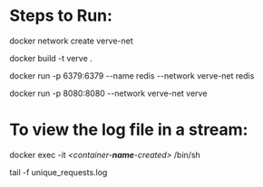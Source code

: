 
# Steps to Run:
docker network create verve-net

docker build -t verve .

docker run -p 6379:6379 --name redis --network verve-net redis

docker run -p 8080:8080 --network verve-net verve


# To view the log file in a stream:
docker exec -it *<container-**name**-created>* /bin/sh

tail -f unique_requests.log
